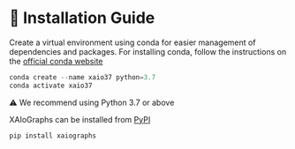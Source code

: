 # 🚀 Installation Guide

Create a virtual environment using conda for easier management of dependencies and packages. 
For installing conda, follow the instructions on the [official conda website](https://docs.conda.io/projects/conda/en/latest/user-guide/install/)

```python
conda create --name xaio37 python=3.7
conda activate xaio37
```

⚠️ We recommend using Python 3.7 or above

XAIoGraphs can be installed from [PyPI](https://pypi.org/project/xaiographs/)

```python
pip install xaiographs
```
